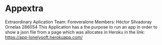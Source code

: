 # Appextra
Extraordinary Aplication
Team: Foreveralone
Members: Héctor Silvadoray Ornelas 286054
This Application has a the purpose to run an app in order to show a json file from a page which was allocates in Heroku in the link: https://app-lonelysoft.herokuapp.com/
